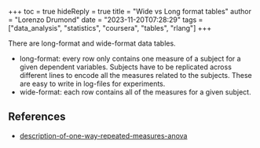 +++
toc = true
hideReply = true
title = "Wide vs Long format tables"
author = "Lorenzo Drumond"
date = "2023-11-20T07:28:29"
tags = ["data_analysis",  "statistics",  "coursera",  "tables",  "rlang"]
+++


There are long-format and wide-format data tables.
- long-format: every row only contains one measure of a subject for a given dependent variables. Subjects have to be replicated across different lines to encode all the measures related to the subjects. These are easy to write in log-files for experiments.
- wide-format: each row contains all of the measures for a given subject.

## References
- [description-of-one-way-repeated-measures-anova](/wiki/description-of-one-way-repeated-measures-anova/)
